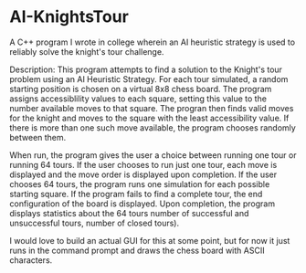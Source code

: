 # AI-KnightsTour
A C++ program I wrote in college wherein an AI heuristic strategy is used to reliably solve the knight's tour challenge.

Description: This program attempts to find a solution to the Knight's tour problem using an AI Heuristic Strategy.
For each tour simulated, a random starting position is chosen on a virtual 8x8 chess board. The program assigns 
accessiblility values to each square, setting this value to the number available moves to that square. The progran then
finds valid moves for the knight and moves to the square with the least accessibility value. If there is more than one such
move available, the program chooses randomly between them.

When run, the program gives the user a choice between running one tour or running 64 tours. If the user chooses to run
just one tour, each move is displayed and the move order is displayed upon completion. If the user chooses 64 tours, the program
runs one simulation for each possible starting square. If the program fails to find a complete tour, the end configuration of the board
is displayed. Upon completion, the program displays statistics about the 64 tours number of successful and unsuccessful tours, 
number of closed tours).

I would love to build an actual GUI for this at some point, but for now it just runs in the command prompt and draws the chess board with 
ASCII characters.
